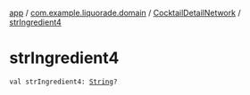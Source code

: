 [app](../../index.md) / [com.example.liquorade.domain](../index.md) / [CocktailDetailNetwork](index.md) / [strIngredient4](./str-ingredient4.md)

# strIngredient4

`val strIngredient4: `[`String`](https://kotlinlang.org/api/latest/jvm/stdlib/kotlin/-string/index.html)`?`